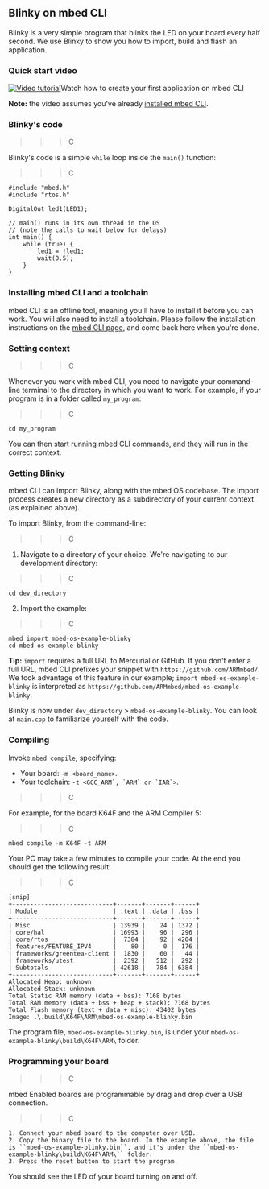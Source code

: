 ## Blinky on mbed CLI

Blinky is a very simple program that blinks the LED on your board every half second. We use Blinky to show you how to import, build and flash an application.

### Quick start video

<span class="images">[![Video tutorial](http://img.youtube.com/vi/PI1Kq9RSN_Y/0.jpg)](https://www.youtube.com/watch?v=PI1Kq9RSN_Y)<span>Watch how to create your first application on mbed CLI</span></span>

<span class="notes">**Note:** the video assumes you've already [installed mbed CLI](#installing-mbed-cli-and-a-toolchain).

### Blinky's code

>>> C
>>>

Blinky's code is a simple `while` loop inside the `main()` function:

>>> C
```
#include "mbed.h"
#include "rtos.h"

DigitalOut led1(LED1);

// main() runs in its own thread in the OS
// (note the calls to wait below for delays)
int main() {
    while (true) {
        led1 = !led1;
        wait(0.5);
    }
}
```
>>>

### Installing mbed CLI and a toolchain

mbed CLI is an offline tool, meaning you'll have to install it before you can work. You will also need to install a toolchain. Please follow the installation instructions on the [mbed CLI page](../dev_tools/cli.md), and come back here when you're done.

### Setting context

>>> C
>>>

Whenever you work with mbed CLI, you need to navigate your command-line terminal to the directory in which you want to work. For example, if your program is in a folder called ``my_program``:

>>> C
```
cd my_program
```
>>>

You can then start running mbed CLI commands, and they will run in the correct context.

### Getting Blinky

mbed CLI can import Blinky, along with the mbed OS codebase. The import process creates a new directory as a subdirectory of your current context (as explained above).

To import Blinky, from the command-line:

>>> C
>>>

1. Navigate to a directory of your choice. We're navigating to our development directory:

  >>> C
  ```
  cd dev_directory
  ```
  >>>

2. Import the example:

  >>> C
  ```
  mbed import mbed-os-example-blinky
  cd mbed-os-example-blinky
  ```
  >>>

<span class="tips">**Tip:** ``import`` requires a full URL to Mercurial or GitHub. If you don't enter a full URL, mbed CLI prefixes your snippet with ``https://github.com/ARMmbed/``. We took advantage of this feature in our example; ``import mbed-os-example-blinky`` is interpreted as ``https://github.com/ARMmbed/mbed-os-example-blinky``.</span>

Blinky is now under `dev_directory` > `mbed-os-example-blinky`. You can look at `main.cpp` to familiarize yourself with the code.

### Compiling

Invoke `mbed compile`, specifying:

* Your board: ``-m <board_name>``.
* Your toolchain: ``-t <GCC_ARM`, `ARM` or `IAR`>``.

>>> C
>>>

For example, for the board K64F and the ARM Compiler 5:

>>> C
```
mbed compile -m K64F -t ARM
```
>>>

Your PC may take a few minutes to compile your code. At the end you should get the following result:

>>> C
```
[snip]
+----------------------------+-------+-------+------+
| Module                     | .text | .data | .bss |
+----------------------------+-------+-------+------+
| Misc                       | 13939 |    24 | 1372 |
| core/hal                   | 16993 |    96 |  296 |
| core/rtos                  |  7384 |    92 | 4204 |
| features/FEATURE_IPV4      |    80 |     0 |  176 |
| frameworks/greentea-client |  1830 |    60 |   44 |
| frameworks/utest           |  2392 |   512 |  292 |
| Subtotals                  | 42618 |   784 | 6384 |
+----------------------------+-------+-------+------+
Allocated Heap: unknown
Allocated Stack: unknown
Total Static RAM memory (data + bss): 7168 bytes
Total RAM memory (data + bss + heap + stack): 7168 bytes
Total Flash memory (text + data + misc): 43402 bytes
Image: .\.build\K64F\ARM\mbed-os-example-blinky.bin             
```
>>>

The program file, ``mbed-os-example-blinky.bin``, is under your ``mbed-os-example-blinky\build\K64F\ARM\`` folder.

### Programming your board

>>> C
>>>

mbed Enabled boards are programmable by drag and drop over a USB connection.

>>> C
```
1. Connect your mbed board to the computer over USB.
2. Copy the binary file to the board. In the example above, the file is ``mbed-os-example-blinky.bin``, and it's under the ``mbed-os-example-blinky\build\K64F\ARM\`` folder.
3. Press the reset button to start the program.
```
>>>

You should see the LED of your board turning on and off.
